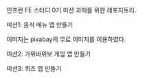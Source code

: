 인프런 FE 스터디 0기 미션 과제를 위한 레포지토리.

미션1: 음식 메뉴 앱 만들기

이미지는 pixabay의 무료 이미지를 이용하였다.

미션2: 가위바위보 게임 앱 만들기

미션3: 퀴즈 앱 만들기
